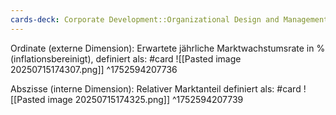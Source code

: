 ```yaml
---
cards-deck: Corporate Development::Organizational Design and Management
---
```


Ordinate (externe Dimension):
Erwartete jährliche Marktwachstumsrate in % (inflationsbereinigt), definiert als: #card 
![[Pasted image 20250715174307.png]]
^1752594207736

Abszisse (interne Dimension):
Relativer Marktanteil definiert als: #card 
![[Pasted image 20250715174325.png]]
^1752594207739

